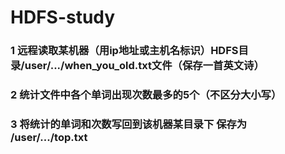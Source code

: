 # HDFS-study

### 1 远程读取某机器（用ip地址或主机名标识）HDFS目录/user/.../when_you_old.txt文件（保存一首英文诗） 
### 2 统计文件中各个单词出现次数最多的5个（不区分大小写）
### 3 将统计的单词和次数写回到该机器某目录下 保存为 /user/.../top.txt


